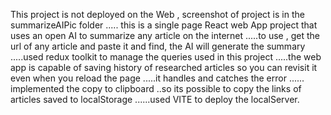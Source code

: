 This project is not deployed on the Web , screenshot of project is in the summarizeAIPic folder
..... this is a single page React web App project that uses an open AI to summarize any article on the internet
.....to use , get the url of any article and paste it and find, the AI will generate the summary
.....used redux toolkit to manage the queries used in this project
.....the web app is capable of saving history of researched articles so you can revisit it even when you reload the page
.....it handles and catches the error
...... implemented the copy to clipboard ..so its possible to copy the links of articles saved to localStorage
......used VITE to deploy the localServer.

